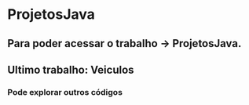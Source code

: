 # ProjetosJava
## Para poder acessar o trabalho -> ProjetosJava.

## Ultimo trabalho: Veiculos

### **Pode explorar outros códigos**
